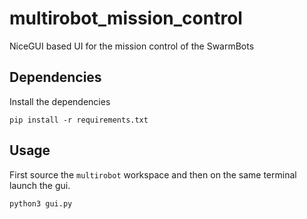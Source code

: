 # multirobot_mission_control
NiceGUI based UI for the mission control of the SwarmBots

## Dependencies
Install the dependencies
```
pip install -r requirements.txt
```
## Usage
First source the `multirobot` workspace and then on the same terminal launch the gui.
```
python3 gui.py
```
